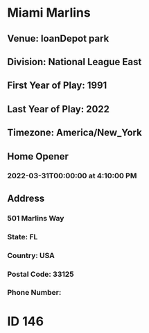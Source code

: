 # Miami Marlins
## Venue: loanDepot park
## Division: National League East
## First Year of Play: 1991
## Last Year of Play: 2022
## Timezone: America/New_York
## Home Opener
### 2022-03-31T00:00:00 at 4:10:00 PM
## Address
### 501 Marlins Way
### State: FL
### Country: USA
### Postal Code: 33125
### Phone Number: 
# ID 146